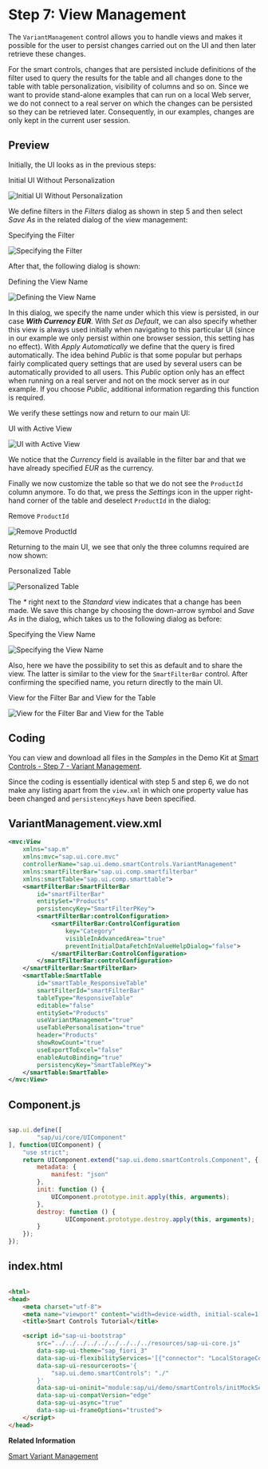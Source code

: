 <!-- loio97fc0eaaf8b045779878ea829586da1a -->

# Step 7: View Management

The `VariantManagement` control allows you to handle views and makes it possible for the user to persist changes carried out on the UI and then later retrieve these changes.

For the smart controls, changes that are persisted include definitions of the filter used to query the results for the table and all changes done to the table with table personalization, visibility of columns and so on. Since we want to provide stand-alone examples that can run on a local Web server, we do not connect to a real server on which the changes can be persisted so they can be retrieved later. Consequently, in our examples, changes are only kept in the current user session.



## Preview

Initially, the UI looks as in the previous steps:

   
  
<a name="loio97fc0eaaf8b045779878ea829586da1a__fig_xjy_r4q_xs"/>Initial UI Without Personalization

 ![](images/Smart_Controls_Tutorial_Step_07a_398466e.png "Initial UI Without Personalization") 

We define filters in the *Filters* dialog as shown in step 5 and then select *Save As* in the related dialog of the view management:

   
  
<a name="loio97fc0eaaf8b045779878ea829586da1a__fig_lqr_kdk_js"/>Specifying the Filter

 ![](images/Smart_Controls_Tutorial_Step_07b_551f525.png "Specifying the Filter") 

After that, the following dialog is shown:

   
  
<a name="loio97fc0eaaf8b045779878ea829586da1a__fig_xks_kdk_js"/>Defining the View Name

 ![](images/Smart_Controls_Tutorial_Step_07c_a51c238.png "Defining the View Name") 

In this dialog, we specify the name under which this view is persisted, in our case ***With Currency EUR***. With *Set as Default*, we can also specify whether this view is always used initially when navigating to this particular UI \(since in our example we only persist within one browser session, this setting has no effect\). With *Apply Automatically* we define that the query is fired automatically. The idea behind *Public* is that some popular but perhaps fairly complicated query settings that are used by several users can be automatically provided to all users. This *Public* option only has an effect when running on a real server and not on the mock server as in our example. If you choose *Public*, additional information regarding this function is required.

We verify these settings now and return to our main UI:

   
  
<a name="loio97fc0eaaf8b045779878ea829586da1a__fig_xts_kdk_js"/>UI with Active View

 ![](images/Smart_Controls_Tutorial_Step_07d_de20dc1.png "UI with Active View") 

We notice that the *Currency* field is available in the filter bar and that we have already specified *EUR* as the currency.

Finally we now customize the table so that we do not see the `ProductId` column anymore. To do that, we press the *Settings* icon in the upper right-hand corner of the table and deselect `ProductId` in the dialog:

   
  
<a name="loio97fc0eaaf8b045779878ea829586da1a__fig_xct_kdk_js"/>Remove `ProductId`

 ![](images/Smart_Controls_Tutorial_Step_07e_d07f29c.png "Remove ProductId") 

Returning to the main UI, we see that only the three columns required are now shown:

   
  
<a name="loio97fc0eaaf8b045779878ea829586da1a__fig_y3t_kdk_js"/>Personalized Table

 ![](images/Smart_Controls_Tutorial_Step_07f_1fd2e4c.png "Personalized Table") 

   
  
<a name="loio97fc0eaaf8b045779878ea829586da1a__fig_jpt_kdk_js"/>

 

The *\** right next to the *Standard* view indicates that a change has been made. We save this change by choosing the down-arrow symbol and *Save As* in the dialog, which takes us to the following dialog as before:

   
  
<a name="loio97fc0eaaf8b045779878ea829586da1a__fig_txt_kdk_js"/>Specifying the View Name

 ![](images/Smart_Controls_Tutorial_Step_07g_5d8cf84.png "Specifying the View Name") 

Also, here we have the possibility to set this as default and to share the view. The latter is similar to the view for the `SmartFilterBar` control. After confirming the specified name, you return directly to the main UI.

   
  
<a name="loio97fc0eaaf8b045779878ea829586da1a__fig_tcc_bgk_js"/>View for the Filter Bar and View for the Table

 ![](images/Smart_Controls_Tutorial_Step_07h_7bbfc17.png "View for the Filter Bar and View for the Table") 



## Coding

You can view and download all files in the *Samples* in the Demo Kit at [Smart Controls - Step 7 - Variant Management](https://ui5.sap.com/#/entity/sap.ui.comp.tutorial.smartControls/sample/sap.ui.comp.tutorial.smartControls.07).

Since the coding is essentially identical with step 5 and step 6, we do not make any listing apart from the `view.xml` in which one property value has been changed and `persistencyKeys` have been specified.



## VariantManagement.view.xml

```xml
<mvc:View 
	xmlns="sap.m"
	xmlns:mvc="sap.ui.core.mvc"
	controllerName="sap.ui.demo.smartControls.VariantManagement"
	xmlns:smartFilterBar="sap.ui.comp.smartfilterbar"
	xmlns:smartTable="sap.ui.comp.smarttable">
	<smartFilterBar:SmartFilterBar 
		id="smartFilterBar"
		entitySet="Products"
		persistencyKey="SmartFilterPKey">
		<smartFilterBar:controlConfiguration>
			<smartFilterBar:ControlConfiguration
				key="Category" 
				visibleInAdvancedArea="true"
				preventInitialDataFetchInValueHelpDialog="false">
			</smartFilterBar:ControlConfiguration>
		</smartFilterBar:controlConfiguration>
	</smartFilterBar:SmartFilterBar>
	<smartTable:SmartTable 
		id="smartTable_ResponsiveTable"
		smartFilterId="smartFilterBar" 
		tableType="ResponsiveTable" 
		editable="false"
		entitySet="Products" 
		useVariantManagement="true"
		useTablePersonalisation="true" 
		header="Products" 
		showRowCount="true"
		useExportToExcel="false" 
		enableAutoBinding="true"
		persistencyKey="SmartTablePKey">
	</smartTable:SmartTable>
</mvc:View>
```



<a name="loio97fc0eaaf8b045779878ea829586da1a__section_vwt_g1g_l3b"/>

## Component.js

```js

sap.ui.define([
        "sap/ui/core/UIComponent"
], function(UIComponent) {
    "use strict";
    return UIComponent.extend("sap.ui.demo.smartControls.Component", {
        metadata: {
            manifest: "json"
        },
        init: function () {
            UIComponent.prototype.init.apply(this, arguments);
        },
        destroy: function () {
                UIComponent.prototype.destroy.apply(this, arguments);
        }
    });
});
```



<a name="loio97fc0eaaf8b045779878ea829586da1a__section_pmf_hln_ppb"/>

## index.html

```html

<html>
<head>
	<meta charset="utf-8">
	<meta name="viewport" content="width=device-width, initial-scale=1.0">
	<title>Smart Controls Tutorial</title>

	<script id="sap-ui-bootstrap"
		src="../../../../../../../../../resources/sap-ui-core.js"
		data-sap-ui-theme="sap_fiori_3"
		data-sap-ui-flexibilityServices='[{"connector": "LocalStorageConnector"}]'
		data-sap-ui-resourceroots='{
			"sap.ui.demo.smartControls": "./"
		}'
		data-sap-ui-oninit="module:sap/ui/demo/smartControls/initMockServer"
		data-sap-ui-compatVersion="edge"
		data-sap-ui-async="true"
		data-sap-ui-frameOptions="trusted">
	</script>
</head>
```

**Related Information**  


[Smart Variant Management](../10_More_About_Controls/smart-variant-management-06a4c3a.md "The sap.ui.comp.smartvariants.SmartVariantManagement control provides an interface to enable a simple integration of the sap.ui.comp.variants.VariantManagement control and access to the SAPUI5 flexibility back end for easy communication.")

